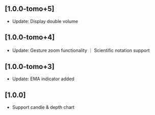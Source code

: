 
## [1.0.0-tomo+5] 

* Update: Display double volume

## [1.0.0-tomo+4] 

* Update: Gesture zoom functionality ｜ Scientific notation support

## [1.0.0-tomo+3] 

* Update: EMA indicator added

## [1.0.0]

* Support candle & depth chart
